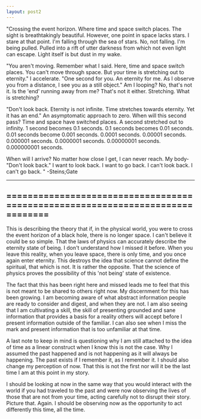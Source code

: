 ```yaml
---
layout: post2
---
```


"Crossing the event horizon. Where time and space switch places.
The sight is breathtakingly beautiful. However, one point in space lacks stars.
I stare at that point.
I'm falling through the sea of stars.
No, not falling. I'm being pulled. Pulled into a rift of utter darkness from which
not even light can escape. Light itself is but dust in my wake.

"You aren't moving. Remember what I said. Here, time and space switch places. You can't move through space. But your time is stretching out to eternity."
I accelerate. "One second for you. An eternity for me. As I observe you from a distance,
I see you as a still object." Am I looping? No, that's not it. Is the 'end' running away
from me? That's not it either. Stretching. What is stretching?

"Don't look back. Eternity is not infinite. Time stretches towards eternity. Yet it has an end."
An asymptomatic approach to zero. When will this second pass? Time and space
have switched places. A second stretched out to infinity. 1 second becomes 0.1 seconds.
0.1 seconds becomes 0.01 seconds. 0.01 seconds become 0.001 seconds. 0.0001 seconds.
0.00001 seconds. 0.000001 seconds. 0.0000001 seconds. 0.00000001 seconds. 0.000000001 seconds.   

When will I arrive? No matter how close I get, I can never reach. My body- "Don't look back." I want to look back. I want to go back. I can't look back. I can't go back. " -Steins;Gate

------------------------------------------------------------------------------
==============================================================================
------------------------------------------------------------------------------

This is describing the theory that if, in the physical world, you were to cross
the event horizon of a black hole, there is no longer space.
I can't believe it could be so simple. That the laws of physics can accurately
describe the eternity state of being. I don't understand how I missed it before.
When you leave this reality, when you leave space, there is only time, and you
once again enter eternity. This destroys the idea that science cannot define
the spiritual, that which is not. It is rather the opposite. That the science of
physics proves the possibility of this 'not being' state of existence.

The fact that this has been right here and missed leads me to feel that this is not meant
to be shared to others right now. My discernment for this has been growing.
I am becoming aware of what abstract information people are ready to consider and digest,
and when they are not. I am also seeing that I am cultivating a skill, the skill of
presenting grounded and sane information that provides a basis for a reality others
will accept before I present information outside of the familiar. I can also see
when I miss the mark and present information that is too unfamiliar at that time.

A last note to keep in mind is questioning why I am still attached to the idea of time
as a linear construct when I know this is not the case. Why I assumed the past happened
and is not happening as it will always be happening. The past exists if I remember it,
as I remember it. I should also change my perception of now. That this is not the first
nor will it be the last time I am at this point in my story.

I should be looking at now
in the same way that you would interact with the world if you had traveled to the past
and were now observing the lives of those that are not from your time, acting carefully
not to disrupt their story. Picture that. Again. I should be observing now as the opportunity
to act differently this time, all the time. 
